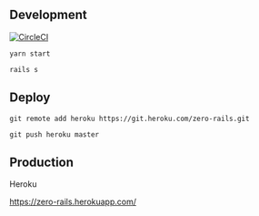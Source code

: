 ## Development

[![CircleCI](https://circleci.com/gh/grrrisu/zero-rails.svg?style=svg)](https://circleci.com/gh/grrrisu/zero-rails)

`yarn start`

`rails s`

## Deploy

`git remote add heroku https://git.heroku.com/zero-rails.git`

`git push heroku master`

## Production

Heroku

https://zero-rails.herokuapp.com/
